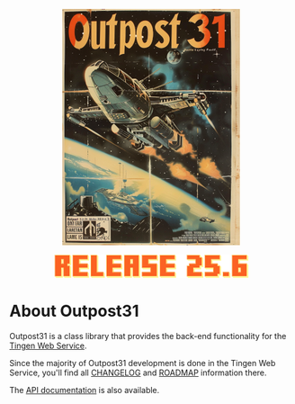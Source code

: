 <!-- u241218 -->

<div align="center">

  ![logo](./.github/image/logo/o31-320x420.png)
  
  ![Release 25.6](https://github.com/APrettyCoolProgram/aprettycoolprogram/blob/main/profile/pub/verel/r/r25.6.png)
  
</div>

# About Outpost31

Outpost31 is a class library that provides the back-end functionality for the [Tingen Web Service](https://github.com/spectrum-health-systems/tingen-web-service).

Since the majority of Outpost31 development is done in the Tingen Web Service, you'll find all [CHANGELOG](https://github.com/spectrum-health-systems/tingen-web-service/blob/main/CHANGELOG.md) and [ROADMAP](https://github.com/spectrum-health-systems/tingen-web-service/blob/main/ROADMAP.md) information there.

The [API documentation](https://spectrum-health-systems.github.io/tingen-documentation/api/shfb-outpost31/html/ffe49fad-6cb2-4f4b-a8af-9ba9a7d06fc1.htm) is also available.
